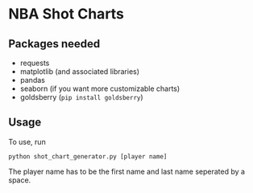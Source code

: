 # NBA Shot Charts

## Packages needed
* requests
* matplotlib (and associated libraries)
* pandas
* seaborn (if you want more customizable charts)
* goldsberry (`pip install goldsberry`)

## Usage 

To use, run

`python shot_chart_generator.py [player name]`

The player name has to be the first name and last name seperated by a space.

